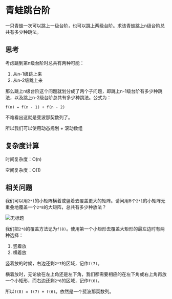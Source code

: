 # 青蛙跳台阶

一只青蛙一次可以跳上一级台阶，也可以跳上两级台阶。求该青蛙跳上n级台阶总共有多少种跳法。



## 思考

考虑跳到第n级台阶时总共有两种可能：

1. 从n-1级跳上来
2. 从n-2级跳上来

那么跳上n级台阶这个问题就划分成了两个子问题，即跳上n-1级台阶有多少种跳法，以及跳上n-2级台阶总共有多少种跳法。公式为：

`f(n) = f(n - 1) + f(n - 2)`

不难看出这就是斐波那契数列了。

所以我们可以使用动态规划 + 滚动数组

## 复杂度计算

时间复杂度：O(n)

空间复杂度：O(1)

## 相关问题

我们可以用`2*1`的小矩阵横着或竖着去覆盖更大的矩阵。请问用8个`2*1`的小矩阵无重叠地覆盖一个`2*8`的大矩阵，总共有多少种放法？



![无标题](C:\Users\Admin\Desktop\无标题.png)

我们把`2*8`的覆盖方法记为`f(8)`。使用第一个小矩形去覆盖大矩形的最左边时有两种选择：

1. 竖着放
2. 横着放

竖着放的时候，右边还剩`2*7`的区域，记作`f(7)`。

横着放时，无论放在左上角还是左下角，我们都需要相应的在左下角或右上角再放一个小矩形，而右边还剩`2*6`的区域，记作`f(6)`。

所以`f(8) = f(7) + f(6)`。依然是一个斐波那契数列。

